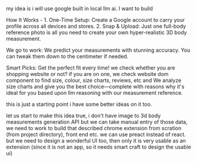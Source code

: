 my idea is i will use google built in local llm ai. I want to build 

How It Works - 1. One-Time Setup: Create a Google account to carry your profile across all devices and stores. 2. Snap & Upload: Just one full-body reference photo is all you need to create your own hyper-realistic 3D body measurement. 

We go to work: We predict your measurements with stunning accuracy. You can tweak them down to the centimeter if needed.

Smart Picks: Get the perfect fit every time! we check whether you are shopping website or not? if you are on one, we check website dom component to find size, colour, size charts, reviews, etc and We analyze size charts and give you the best choice—complete with reasons why it's ideal for you based upon llm reasoning with our measurement reference.

this is just a starting point i have some better ideas on it too.

let us start to make this idea true, i don't have image to 3d body measurements generation API but we can take manual entry of those data, we need to work to build that described chrome extension from scration (from project directory), front end etc. we can use preact instead of react. but we need to design a wonderful UI too, then only it is very usable as an extension (since it is not an app, so it needs smart craft to design the usable ui)

